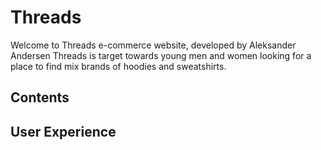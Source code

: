 # Threads

Welcome to Threads e-commerce website, developed by Aleksander Andersen Threads is target towards 
young men and women looking for a place to find mix brands of hoodies and sweatshirts.

## Contents

## User Experience
